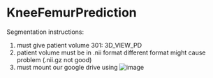# KneeFemurPrediction
Segmentation instructions:

1. must give patient volume 301: 3D_VIEW_PD
2. patient volume must be in .nii format different format might cause problem (.nii.gz not good)
3. must mount our google drive using
   ![image](https://github.com/matan034/KneeFemurPrediction/assets/24852163/52994c42-6025-4ec8-aaf6-b804f51e08d7)

